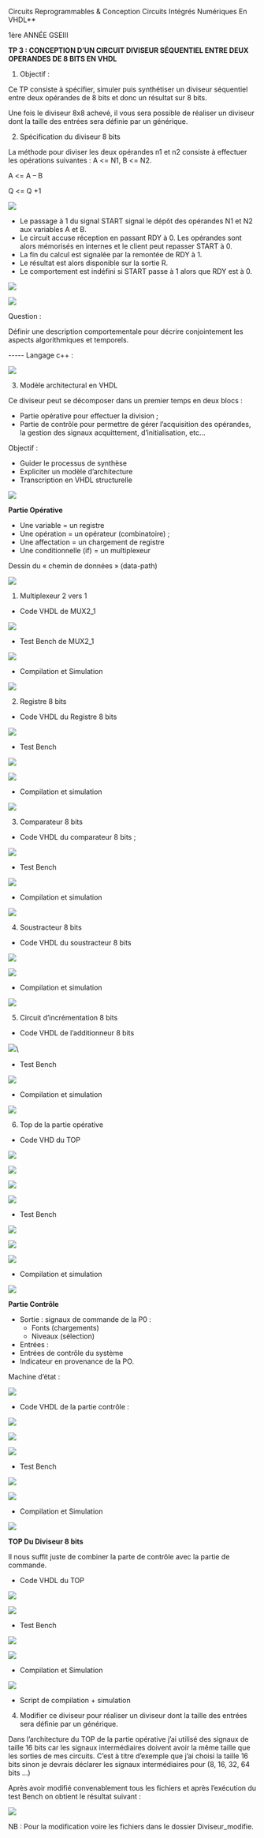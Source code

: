 ﻿
Circuits  Reprogrammables  &  Conception Circuits  Intégrés Numériques En  VHDL** 

1ère ANNÉE GSEIII 


**TP 3 : CONCEPTION D’UN CIRCUIT DIVISEUR SÉQUENTIEL ENTRE DEUX OPERANDES DE 8 BITS EN VHDL**  

1. Objectif : 

Ce TP consiste à spécifier, simuler puis synthétiser un diviseur séquentiel entre deux opérandes de 8 bits et donc un résultat sur 8 bits. 

Une fois le diviseur 8x8 achevé, il vous sera possible de réaliser un diviseur dont la taille des entrées sera définie par un générique. 

2. Spécification du diviseur 8 bits 

La méthode pour diviser les deux opérandes n1 et n2 consiste à effectuer les opérations suivantes : A <= N1, B <= N2. 

A <= A – B 

Q <= Q +1  

![](Aspose.Words.7d89cd66-2b05-477a-922c-89ac3ac07a6f.004.png)

- Le passage à 1 du signal START signal le dépôt des opérandes N1 et N2 aux variables A et B. 
- Le circuit accuse réception en passant RDY à 0. Les opérandes sont alors mémorisés en internes et le client peut repasser START à 0. 
- La fin du calcul est signalée par la remontée de RDY à 1. 
- Le résultat est alors disponible sur la sortie R. 
- Le comportement est indéfini si START passe à 1 alors que RDY est à 0. 

![](Aspose.Words.7d89cd66-2b05-477a-922c-89ac3ac07a6f.005.png)

![](Aspose.Words.7d89cd66-2b05-477a-922c-89ac3ac07a6f.006.png)

Question : 

Définir une description comportementale pour décrire conjointement les aspects algorithmiques et temporels. 

----- Langage c++ : 

![](Aspose.Words.7d89cd66-2b05-477a-922c-89ac3ac07a6f.007.jpeg)

3. Modèle architectural en VHDL 

Ce diviseur peut se décomposer dans un premier temps en deux blocs : 

- Partie opérative pour effectuer la division ; 
- Partie de contrôle pour permettre de gérer l’acquisition des opérandes, la gestion des signaux acquittement, d’initialisation, etc… 

Objectif : 

- Guider le processus de synthèse 
- Expliciter un modèle d’architecture  
- Transcription en VHDL structurelle 

![](Aspose.Words.7d89cd66-2b05-477a-922c-89ac3ac07a6f.008.png)

**Partie Opérative**  

- Une variable = un registre 
- Une opération = un opérateur (combinatoire) ; 
- Une affectation = un chargement de registre 
- Une conditionnelle (if) = un multiplexeur 

Dessin du « chemin de données » (data-path) 

![](Aspose.Words.7d89cd66-2b05-477a-922c-89ac3ac07a6f.009.jpeg)

1. Multiplexeur 2 vers 1 
- Code VHDL de MUX2\_1 

![](Aspose.Words.7d89cd66-2b05-477a-922c-89ac3ac07a6f.010.png)

- Test Bench de MUX2\_1 

![](Aspose.Words.7d89cd66-2b05-477a-922c-89ac3ac07a6f.011.jpeg)

- Compilation et Simulation 

![](Aspose.Words.7d89cd66-2b05-477a-922c-89ac3ac07a6f.012.png)

2. Registre 8 bits 
- Code VHDL du Registre 8 bits 

![](Aspose.Words.7d89cd66-2b05-477a-922c-89ac3ac07a6f.013.jpeg)

- Test Bench  

![](Aspose.Words.7d89cd66-2b05-477a-922c-89ac3ac07a6f.014.jpeg)

![](Aspose.Words.7d89cd66-2b05-477a-922c-89ac3ac07a6f.015.jpeg)

- Compilation et simulation  

![](Aspose.Words.7d89cd66-2b05-477a-922c-89ac3ac07a6f.016.png)

3. Comparateur 8 bits 
- Code VHDL du comparateur 8 bits ; 

![](Aspose.Words.7d89cd66-2b05-477a-922c-89ac3ac07a6f.017.png)

- Test Bench 

![](Aspose.Words.7d89cd66-2b05-477a-922c-89ac3ac07a6f.018.jpeg)

- Compilation et simulation 

![](Aspose.Words.7d89cd66-2b05-477a-922c-89ac3ac07a6f.019.png)

4. Soustracteur 8 bits  
- Code VHDL du soustracteur 8 bits 

![](Aspose.Words.7d89cd66-2b05-477a-922c-89ac3ac07a6f.020.png)

![](Aspose.Words.7d89cd66-2b05-477a-922c-89ac3ac07a6f.021.jpeg)

- Compilation et simulation 

![](Aspose.Words.7d89cd66-2b05-477a-922c-89ac3ac07a6f.022.png)

5. Circuit d’incrémentation 8 bits 
- Code VHDL de l’additionneur 8 bits 


![](Aspose.Words.7d89cd66-2b05-477a-922c-89ac3ac07a6f.023.png)\ 

- Test Bench 

![](Aspose.Words.7d89cd66-2b05-477a-922c-89ac3ac07a6f.024.jpeg)

- Compilation et simulation 

![](Aspose.Words.7d89cd66-2b05-477a-922c-89ac3ac07a6f.025.png)

6. Top de la partie opérative 
- Code VHD du TOP  

![](Aspose.Words.7d89cd66-2b05-477a-922c-89ac3ac07a6f.026.png)

![](Aspose.Words.7d89cd66-2b05-477a-922c-89ac3ac07a6f.027.jpeg)

![](Aspose.Words.7d89cd66-2b05-477a-922c-89ac3ac07a6f.028.jpeg)

![](Aspose.Words.7d89cd66-2b05-477a-922c-89ac3ac07a6f.029.jpeg)

- Test Bench 

![](Aspose.Words.7d89cd66-2b05-477a-922c-89ac3ac07a6f.030.jpeg)

![](Aspose.Words.7d89cd66-2b05-477a-922c-89ac3ac07a6f.031.png)

![](Aspose.Words.7d89cd66-2b05-477a-922c-89ac3ac07a6f.032.png)

- Compilation et simulation 

![](Aspose.Words.7d89cd66-2b05-477a-922c-89ac3ac07a6f.033.png)

**Partie Contrôle**  

- Sortie : signaux de commande de la P0 : 
  - Fonts (chargements) 
  - Niveaux (sélection) 
- Entrées :  
- Entrées de contrôle du système  
- Indicateur en provenance de la PO. 

Machine d’état : 

![](Aspose.Words.7d89cd66-2b05-477a-922c-89ac3ac07a6f.034.jpeg)

- Code VHDL de la partie contrôle : 

![](Aspose.Words.7d89cd66-2b05-477a-922c-89ac3ac07a6f.035.jpeg)

![](Aspose.Words.7d89cd66-2b05-477a-922c-89ac3ac07a6f.036.png)

![](Aspose.Words.7d89cd66-2b05-477a-922c-89ac3ac07a6f.037.png)

- Test Bench 

![](Aspose.Words.7d89cd66-2b05-477a-922c-89ac3ac07a6f.038.jpeg)

![](Aspose.Words.7d89cd66-2b05-477a-922c-89ac3ac07a6f.039.png)

- Compilation et Simulation 

![](Aspose.Words.7d89cd66-2b05-477a-922c-89ac3ac07a6f.040.png)

**TOP Du Diviseur 8 bits** 

Il nous suffit juste de combiner la parte de contrôle avec la partie de commande. 

- Code VHDL du TOP 

![](Aspose.Words.7d89cd66-2b05-477a-922c-89ac3ac07a6f.041.jpeg)

![](Aspose.Words.7d89cd66-2b05-477a-922c-89ac3ac07a6f.042.png)

- Test Bench 

![](Aspose.Words.7d89cd66-2b05-477a-922c-89ac3ac07a6f.043.jpeg)

![](Aspose.Words.7d89cd66-2b05-477a-922c-89ac3ac07a6f.044.jpeg)

- Compilation et Simulation 

![](Aspose.Words.7d89cd66-2b05-477a-922c-89ac3ac07a6f.045.png)

- Script de compilation + simulation 

4. Modifier ce diviseur pour réaliser un diviseur dont la taille des entrées sera définie par un générique.  

Dans l’architecture du TOP de la partie opérative j’ai utilisé des signaux de taille 16 bits car les signaux intermédiaires doivent avoir la même taille que les sorties de mes circuits. C’est à titre d’exemple que j’ai choisi la taille 16 bits sinon je devrais déclarer les signaux intermédiaires pour (8, 16, 32, 64 bits …)  

Après avoir modifié convenablement tous les fichiers et après l’exécution du test Bench on obtient le résultat suivant :  

![](Aspose.Words.7d89cd66-2b05-477a-922c-89ac3ac07a6f.047.png)

NB : Pour la modification voire les fichiers dans le dossier Diviseur\_modifie. 
